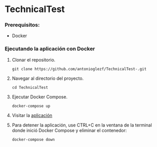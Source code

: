 # TechnicalTest 

### Prerequisitos:

* Docker

### Ejecutando la aplicación con Docker

1. Clonar el repositorio.

	`git clone https://github.com/antonioglezf/TechnicalTest-.git`

2. Navegar al directorio del proyecto.

	`cd TechnicalTest`


3. Ejecutar Docker Compose.

	`docker-compose up`

4. Visitar la [aplicación]((http://localhost:3000))
5. Para detener la aplicación, use CTRL+C en la ventana de la terminal donde inició Docker Compose y eliminar el contenedor:

	`docker-compose down`

